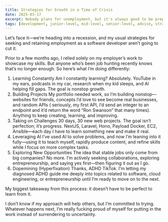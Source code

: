 ```yaml
---
title: Strategies for Growth in a Time of Crisis
date: 2025-03-17
excerpt: Nobody plans for unemployment, but it's always good to be prepared
tags: [development, junior-level, mid-level, senior-level, advice, strategies]
---
```


Let’s face it—we’re heading into a recession, and my usual strategies for seeking and retaining employment as a software developer aren’t going to cut it.

Prior to a few months ago, I relied solely on my employer’s work to showcase my skills. But anyone who’s been job hunting recently knows that’s no longer enough. So here’s what I’m doing differently:
1. Learning Constantly
Am I constantly learning? Absolutely. YouTube in my ears, podcasts in my car, research when my kid sleeps, and AI helping fill gaps. The goal is nonstop growth.
2. Building Projects
My portfolio needed work, so I’m building nonstop—websites for friends, concepts I’d love to see become real businesses, and random APIs ( seriously, my first API, I’d send an integer to an endpoint and it’d return the word “Ron Swanson” that many times). Anything to keep creating, learning, and improving.
3. Taking on Challenges
30 days, 30 new web projects. The goal isn’t perfection; it’s progress. NextJS, Laravel, Hono, Payload Docker, EC2, Ansible—each day I have to learn something new and make it real.
4. Leveraging AI
I’ve used AI to solve problems, and now I’m leaning into it fully—using it to teach myself, rapidly produce content, and refine skills while I focus on more complex tasks.
5. Exploring New Opportunities
The idea that stable jobs only come from big companies? No more. I’m actively seeking collaborations, exploring entrepreneurship, and saying yes first—then figuring it out as I go.
6. Dopemining (Hyperfixation)
Thanks, ADHD TikTok. I’m letting my diagnosed ADHD guide me deeply into topics related to software, cloud engineering, or entrepreneurship until I’m ready to move on to the next.

My biggest takeaway from this process: it doesn’t have to be perfect to learn from it. 

I don’t know if my approach will help others, but I’m committed to trying. Whatever happens next, I’m really fucking proud of myself for putting in the work instead of surrendering to uncertainty.
